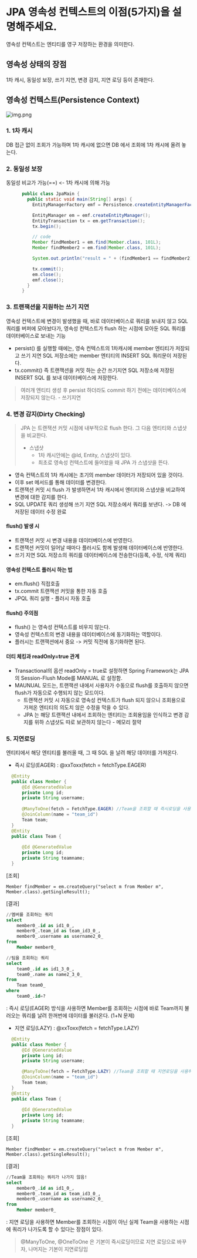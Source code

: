 # JPA 영속성 컨텍스트의 이점(5가지)을 설명해주세요.

영속성 컨텍스트는 엔티티를 영구 저장하는 환경을 의미한다.

## 영속성 상태의 장점
1차 캐시, 동일성 보장, 쓰기 지연, 변경 감지, 지연 로딩 등이 존재한다.

## 영속성 컨텍스트(Persistence Context)
![img.png](img.png)
### 1. 1차 캐시 
DB 접근 없이 조회가 가능하며 1차 캐시에 없으면 DB 에서 조회에 1차 캐시에 올려 놓는다.

### 2. 동일성 보장 
동일성 비교가 가능(==) <- 1차 캐시에 의해 가능

```java
      public class JpaMain {
        public static void main(String[] args) {
          EntityManagerFactory emf = Persistence.createEntityManagerFactory("hello");

          EntityManager em = emf.createEntityManager();
          EntityTransaction tx = em.getTransaction();
          tx.begin();

          // code
          Member findMember1 = em.find(Member.class, 101L);
          Member findMember2 = em.find(Member.class, 101L);

          System.out.println("result = " + (findMember1 == findMember2));

          tx.commit();
          em.close();
          emf.close();
        }
      }
```

### 3. 트랜잭션을 지원하는 쓰기 지연 
영속성 컨텍스트에 변경이 발생했을 때, 바로 데이터베이스로 쿼리를 보내지 않고 SQL 쿼리를 버퍼에 모아놨다가, 영속성 컨텍스트가 flush 하는 시점에 모아둔 SQL 쿼리를 데이터베이스로 보내는 기능

* persist() 를 실행할 때에는, 영속 컨텍스트의 1차캐시에 member 엔티티가 저장되고 쓰기 지연 SQL 저장소에는 member 엔티티의 INSERT SQL 쿼리문이 저장된다.
* tx.commit() 즉 트랜잭션을 커밋 하는 순간 쓰기지연 SQL 저장소에 저장된 INSERT SQL 를 보내 데이터베이스에 저장한다.
> 여러개 엔티티 생성 후 persist 하더라도 commit 하기 전에는 데이터베이스에 저장되지 않는다. - 쓰기지연


### 4. 변경 감지(Dirty Checking) 
> JPA 는 트랜잭션 커밋 시점에 내부적으로 flush 한다. 그 다음 엔티티와 스냅샷을 비교한다.
> * 스냅샷
>   * 1차 캐시안에는 @Id, Entity, 스냅샷이 있다.
>   * 최초로 영속성 컨텍스트에 들어왔을 때 JPA 가 스냅샷을 뜬다.
* 영속 컨텍스트의 1차 캐시에는 초기의 member 데이터가 저장되어 있을 것이다.
* 이후 set 메서드를 통해 데이터를 변경한다.
* 트랜잭션 커밋 시 flush 가 발생하면서 1차 캐시에서 엔티티와 스냅샷을 비교하여 변경에 대한 감지를 한다.
* SQL UPDATE 쿼리 생성해 쓰기 지연 SQL 저장소에서 쿼리를 보낸다. -> DB 에 저장된 데이터 수정 완료

#### flush() 발생 시
* 트랜잭션 커밋 시 변경 내용을 데이터베이스에 반영한다.
* 트랜잭션 커밋이 일어날 때마다 플러시도 함께 발생해 데이터베이스에 반영한다.
* 쓰기 지연 SQL 저장소의 쿼리를 데이터베이스에 전송한다(등록, 수정, 삭제 쿼리)

#### 영속성 컨텍스트 플러시 하는 법
* em.flush() 직접호출
* tx.commit 트랜잭션 커밋을 통한 자동 호출
* JPQL 쿼리 실행 - 플러시 자동 호출

#### flush() 주의점
* flush() 는 영속성 컨텍스트를 비우지 않는다.
* 영속성 컨텍스트의 변경 내용을 데이터베이스에 동기화하는 역할이다.
* 플러시는 트랜잭션에서 중요 -> 커밋 직전에 동기화하면 된다.

#### 더티 체킹과 readOnly=true 관계
* Transactional의 옵션 readOnly = true로 설정하면
  Spring Framework는 JPA의 Session-Flush Mode를 MANUAL 로 설정함.
* MAUNUAL 모드는,
  트랜잭션 내에서 사용자가 수동으로 flush를 호출하지 않으면
  flush가 자동으로 수행되지 않는 모드이다.
  * 트랜잭션 커밋 시 자동으로 영속성 컨텍스트가 flush 되지 않으니 조회용으로 가져온 엔티티의 의도치 않은 수정을 막을 수 있다.
  * JPA 는 해당 트랜잭션 내에서 조회하는 엔티티는 조회용임을 인식하고 변경 감지를 위하 스냅샷도 따로 보관하지 않는다 - 메모리 절약
### 5. 지연로딩
엔티티에서 해당 엔티티를 불러올 때, 그 때 SQL 을 날려 해당 데이터를 가져온다.

* 즉시 로딩(EAGER) : @xxToxx(fetch = fetchType.EAGER)
```java
  @Entity
  public class Member {
      @Id @GeneratedValue
      private Long id;
      private String username;
  
      @ManyToOne(fetch = FetchType.EAGER) //Team을 조회할 때 즉시로딩을 사용하곘다!
      @JoinColumn(name = "team_id")
      Team team;
  }
  @Entity
  public class Team {
  
      @Id @GeneratedValue
      private Long id;
      private String teamname;
  }
```

[조회]

  ```Member findMember = em.createQuery("select m from Member m", Member.class).getSingleResult();```

[결과]
```sql
//멤버를 조회하는 쿼리
select
    member0_.id as id1_0_,
    member0_.team_id as team_id3_0_,
    member0_.username as username2_0_ 
from
    Member member0_

//팀을 조회하는 쿼리
select
    team0_.id as id1_3_0_,
    team0_.name as name2_3_0_ 
from
    Team team0_ 
where
    team0_.id=?
```
: 즉시 로딩(EAGER) 방식을 사용하면 Member를 조회하는 시점에 바로 Team까지 불러오는 쿼리를 날려 한꺼번에 데이터를 불러온다. (1+N 문제)

* 지연 로딩(LAZY) : @xxToxx(fetch = fetchType.LAZY)
```java
  @Entity
  public class Member {
      @Id @GeneratedValue
      private Long id;
      private String username;

      @ManyToOne(fetch = FetchType.LAZY) //Team을 조회할 때 지연로딩을 사용하곘다!
      @JoinColumn(name = "team_id")
      Team team;
  }
  @Entity
  public class Team {
  
      @Id @GeneratedValue
      private Long id;
      private String teamname;
  }
```

[조회]

```Member findMember = em.createQuery("select m from Member m", Member.class).getSingleResult();```

[결과]
```sql
//Team을 조회하는 쿼리가 나가지 않음!
select
    member0_.id as id1_0_,
    member0_.team_id as team_id3_0_,
    member0_.username as username2_0_ 
from
    Member member0_

```
: 지연 로딩을 사용하면 Member를 조회하는 시점이 아닌 실제 Team을 사용하는 시점에 쿼리가 나가도록 할 수 있다는 장점이 있다.

> @ManyToOne, @OneToOne 은 기본이 즉시로딩이므로 지연 로딩으로 바꾸자, 나머지는 기본이 지연로딩임
